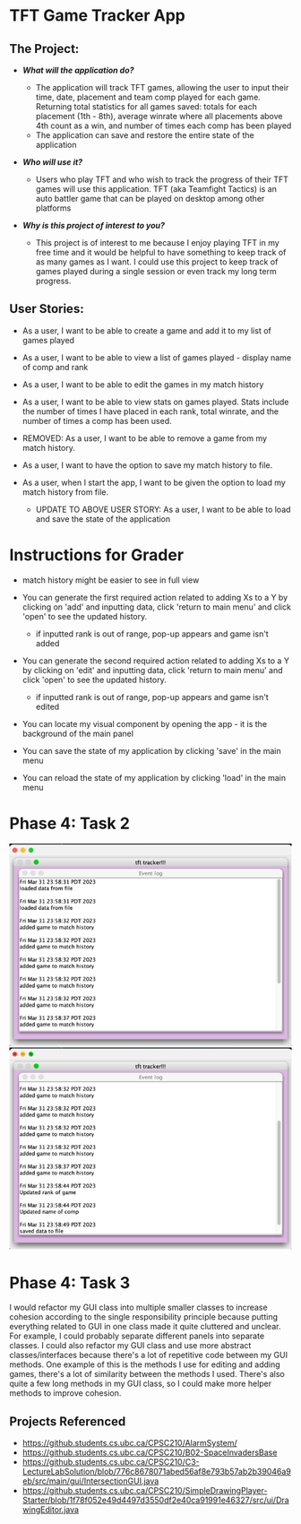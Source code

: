 # TFT Game Tracker App

## The Project:

- ***What will the application do?***
    - The application will track TFT games, allowing the user to input their time, date, placement and team comp played for each game. Returning total statistics for all games saved: totals for each placement (1th - 8th), average winrate where all placements above 4th count as a win, and number of times each comp has been played 
    - The application can save and restore the entire state of the application
  
  
- ***Who will use it?***
  - Users who play TFT and who wish to track the progress of their TFT games will use this application. TFT (aka Teamfight Tactics) is an auto battler game that can be played on desktop among other platforms 
  

- ***Why is this project of interest to you?***
  - This project is of interest to me because I enjoy playing TFT in my free time and it would be helpful to have something to keep track of as many games as I want. I could use this project to keep track of games played during a single session or even track my long term progress. 

## User Stories: ## 

- As a user, I want to be able to create a game and add it to my list of games played
- As a user, I want to be able to view a list of games played - display name of comp and rank
- As a user, I want to be able to edit the games in my match history
- As a user, I want to be able to view stats on games played. Stats include the number of times I have placed in each rank, total winrate, and the number of times a comp has been used. 
- REMOVED: As a user, I want to be able to remove a game from my match history. 

- As a user, I want to have the option to save my match history to file. 
- As a user, when I start the app, I want to be given the option to load my match history from file. 
  - UPDATE TO ABOVE USER STORY: As a user, I want to be able to load and save the state of the application

# Instructions for Grader
- match history might be easier to see in full view 

- You can generate the first required action related to adding Xs to a Y by clicking on 'add' and inputting data, click 'return to main menu' and click 'open' to see the updated history. 
  - if inputted rank is out of range, pop-up appears and game isn't added
- You can generate the second required action related to adding Xs to a Y by clicking on 'edit' and inputting data, click 'return to main menu' and click 'open' to see the updated history.
  - if inputted rank is out of range, pop-up appears and game isn't edited
- You can locate my visual component by opening the app - it is the background of the main panel
- You can save the state of my application by clicking 'save' in the main menu
- You can reload the state of my application by clicking 'load' in the main menu

# Phase 4: Task 2
![img_1.png](img_1.png)
![img.png](img.png)

# Phase 4: Task 3 
I would refactor my GUI class into multiple smaller classes to increase cohesion according to the single responsibility principle because putting everything related to GUI in one class made it quite cluttered and unclear. For example, I could probably separate different panels into separate classes. I could also refactor my GUI class and use more abstract classes/interfaces because there's a lot of repetitive 
code between my GUI methods. One example of this is the methods I use for editing and adding games, there's a lot of similarity between the methods I used.  There's also quite a few long methods in my GUI class, so I could make more helper methods to improve cohesion. 
## Projects Referenced ##
- https://github.students.cs.ubc.ca/CPSC210/AlarmSystem/
- https://github.students.cs.ubc.ca/CPSC210/B02-SpaceInvadersBase 
- https://github.students.cs.ubc.ca/CPSC210/C3-LectureLabSolution/blob/776c8678071abed56af8e793b57ab2b39046a9eb/src/main/gui/IntersectionGUI.java
- https://github.students.cs.ubc.ca/CPSC210/SimpleDrawingPlayer-Starter/blob/1f78f052e49d4497d3550df2e40ca91991e46327/src/ui/DrawingEditor.java
